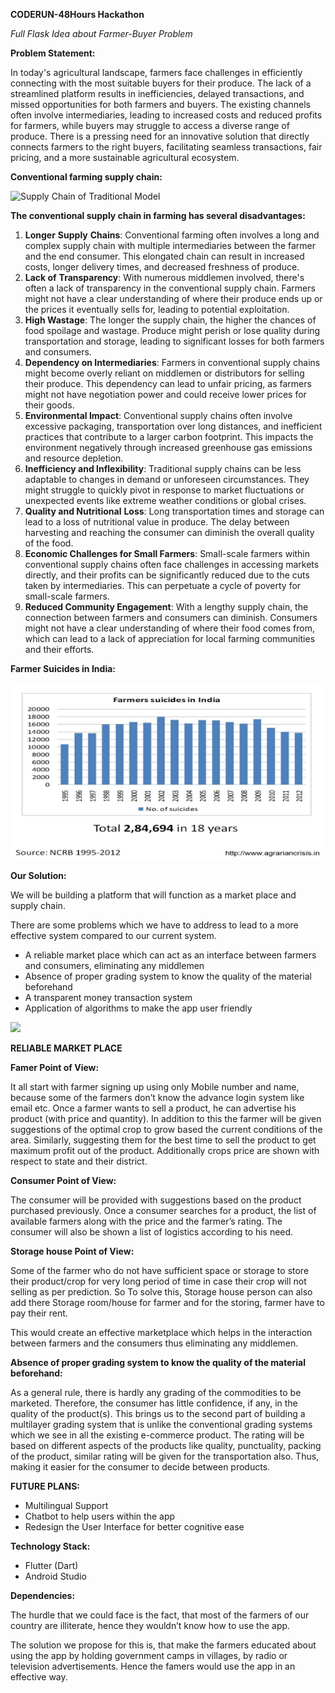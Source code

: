 ﻿**CODERUN-48Hours Hackathon**

*Full Flask Idea about Farmer-Buyer Problem*

**Problem Statement:**

In today's agricultural landscape, farmers face challenges in efficiently connecting with the most suitable buyers for their produce. The lack of a streamlined platform results in inefficiencies, delayed transactions, and missed opportunities for both farmers and buyers. The existing channels often involve intermediaries, leading to increased costs and reduced profits for farmers, while buyers may struggle to access a diverse range of produce. There is a pressing need for an innovative solution that directly connects farmers to the right buyers, facilitating seamless transactions, fair pricing, and a more sustainable agricultural ecosystem.







**Conventional farming supply chain:**

![Supply Chain of Traditional Model](Aspose.Words.43354786-ab7d-46fe-b183-8fa647330879.001.png)

**The conventional supply chain in farming has several disadvantages:**

1. **Longer** **Supply** **Chains**: Conventional farming often involves a long and complex supply chain with multiple intermediaries between the farmer and the end consumer. This elongated chain can result in increased costs, longer delivery times, and decreased freshness of produce.
1. **Lack of** **Transparency**: With numerous middlemen involved, there's often a lack of transparency in the conventional supply chain. Farmers might not have a clear understanding of where their produce ends up or the prices it eventually sells for, leading to potential exploitation.
1. **High Wastage**: The longer the supply chain, the higher the chances of food spoilage and wastage. Produce might perish or lose quality during transportation and storage, leading to significant losses for both farmers and consumers.
1. **Dependency on Intermediaries**: Farmers in conventional supply chains might become overly reliant on middlemen or distributors for selling their produce. This dependency can lead to unfair pricing, as farmers might not have negotiation power and could receive lower prices for their goods.
1. **Environmental Impact**: Conventional supply chains often involve excessive packaging, transportation over long distances, and inefficient practices that contribute to a larger carbon footprint. This impacts the environment negatively through increased greenhouse gas emissions and resource depletion.
1. **Inefficiency and Inflexibility**: Traditional supply chains can be less adaptable to changes in demand or unforeseen circumstances. They might struggle to quickly pivot in response to market fluctuations or unexpected events like extreme weather conditions or global crises.
1. **Quality and Nutritional** **Loss**: Long transportation times and storage can lead to a loss of nutritional value in produce. The delay between harvesting and reaching the consumer can diminish the overall quality of the food.
1. **Economic Challenges for Small Farmers**: Small-scale farmers within conventional supply chains often face challenges in accessing markets directly, and their profits can be significantly reduced due to the cuts taken by intermediaries. This can perpetuate a cycle of poverty for small-scale farmers.
1. **Reduced Community Engagement**: With a lengthy supply chain, the connection between farmers and consumers can diminish. Consumers might not have a clear understanding of where their food comes from, which can lead to a lack of appreciation for local farming communities and their efforts.


**Farmer Suicides in India:**

![](Aspose.Words.43354786-ab7d-46fe-b183-8fa647330879.002.jpeg)


**Our Solution:**

We will be building a platform that will function as a market place and supply chain.

There are some problems which we have to address to lead to a more effective system compared to our current system.

- A reliable market place which can act as an interface between farmers and consumers, eliminating any middlemen
- Absence of proper grading system to know the quality of the material beforehand
- A transparent money transaction system
- Application of algorithms to make the app user friendly

![](Aspose.Words.43354786-ab7d-46fe-b183-8fa647330879.003.png)



**RELIABLE MARKET PLACE**

**Famer Point of View:**

It all start with farmer signing up using only Mobile number and name, because some of the farmers don’t know the advance login system like email etc. Once a farmer wants to sell a product, he can advertise his product (with price and quantity). In addition to this the farmer will be given suggestions of the optimal crop to grow based the current conditions of the area. Similarly, suggesting them for the best time to sell the product to get maximum profit out of the product. Additionally crops price are shown with respect to state and their district.

**Consumer Point of View:**

The consumer will be provided with suggestions based on the product purchased previously. Once a consumer searches for a product, the list of available farmers along with the price and the farmer’s rating. The consumer will also be shown a list of logistics according to his need.

**Storage house Point of View:**

Some of the farmer who do not have sufficient space or storage to store their product/crop for very long period of time in case their crop will not selling as per prediction. So To solve this, Storage house person can also add there Storage room/house for farmer and for the storing, farmer have to pay their rent.

This would create an effective marketplace which helps in the interaction between farmers and the consumers thus eliminating any middlemen.


**Absence of proper grading system to know the quality of the material beforehand:**

As a general rule, there is hardly any grading of the commodities to be marketed. Therefore, the consumer has little confidence, if any, in the quality of the product(s). This brings us to the second part of building a multilayer grading system that is unlike the conventional grading systems which we see in all the existing e-commerce product. The rating will be based on different aspects of the products like quality, punctuality, packing of the product, similar rating will be given for the transportation also. Thus, making it easier for the consumer to decide between products.

**FUTURE PLANS:**

- Multilingual Support
- Chatbot to help users within the app
- Redesign the User Interface for better cognitive ease

**Technology Stack:**

- Flutter (Dart)
- Android Studio

**Dependencies:**

The hurdle that we could face is the fact, that most of the farmers of our country are illiterate, hence they wouldn’t know how to use the app.

The solution we propose for this is, that make the farmers educated about using the app by holding government camps in villages, by radio or television advertisements. Hence the famers would use the app in an effective way.
